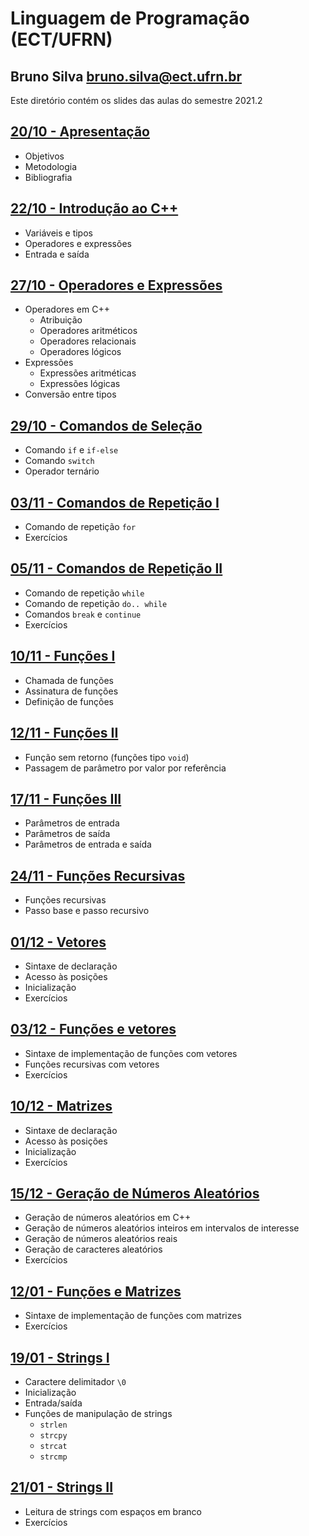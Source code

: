 # Linguagem de Programação (ECT/UFRN)

## Bruno Silva <bruno.silva@ect.ufrn.br>

Este diretório contém os slides das aulas do semestre 2021.2

## [20/10 - Apresentação](./01-intro)
 - Objetivos
 - Metodologia
 - Bibliografia

## [22/10 - Introdução ao C++](./02-cpp)
 - Variáveis e tipos
 - Operadores e expressões
 - Entrada e saída

## [27/10 - Operadores e Expressões](./03-operadores_e_expressoes/)
 - Operadores em C++
   - Atribuição
   - Operadores aritméticos
   - Operadores relacionais
   - Operadores lógicos
- Expressões
   - Expressões aritméticas
   - Expressões lógicas
- Conversão entre tipos

## [29/10 - Comandos de Seleção](./04-comandos_selecao/)
- Comando `if` e `if-else`
- Comando `switch`
- Operador ternário

## [03/11 - Comandos de Repetição I](./05-comando_repeticao_for/)
- Comando de repetição `for`
- Exercícios

## [05/11 - Comandos de Repetição II](./06-comando_repeticao_while/)
- Comando de repetição `while`
- Comando de repetição `do.. while`
- Comandos `break` e `continue`
- Exercícios

## [10/11 - Funções I](./07-funcoes1/)
- Chamada de funções
- Assinatura de funções
- Definição de funções

## [12/11 - Funções II](./08-funcoes2/)
- Função sem retorno (funções tipo `void`)
- Passagem de parâmetro por valor por referência

## [17/11 - Funções III](./09-funcoes3/)
- Parâmetros de entrada
- Parâmetros de saída
- Parâmetros de entrada e saída

## [24/11 - Funções Recursivas](./10-funcoes_rec/)
- Funções recursivas
- Passo base e passo recursivo

## [01/12 - Vetores](./11-vetores/)
- Sintaxe de declaração
- Acesso às posições
- Inicialização
- Exercícios

## [03/12 - Funções e vetores](./12-funcoes_e_vetores/)
- Sintaxe de implementação de funções com vetores
- Funções recursivas com vetores
- Exercícios

## [10/12 - Matrizes](./13-matrizes/)
- Sintaxe de declaração
- Acesso às posições
- Inicialização
- Exercícios

## [15/12 - Geração de Números Aleatórios](./14-numeros_aleatorios/)
- Geração de números aleatórios em C++
- Geração de números aleatórios inteiros em intervalos de interesse
- Geração de números aleatórios reais
- Geração de caracteres aleatórios
- Exercícios

## [12/01 - Funções e Matrizes](./15-funcoes_e_matrizes/)
- Sintaxe de implementação de funções com matrizes
- Exercícios

## [19/01 - Strings I](./16-strings1/)
- Caractere delimitador `\0`
- Inicialização
- Entrada/saída
- Funções de manipulação de strings
    - `strlen`
    - `strcpy`
    - `strcat`
    - `strcmp`

## [21/01 - Strings II](./17-strings2/)
- Leitura de strings com espaços em branco
- Exercícios